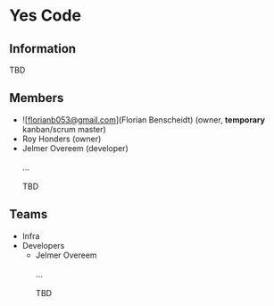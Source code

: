 # Yes Code

## Information
TBD

## Members
- ![florianb053@gmail.com](Florian Benscheidt) (owner, **temporary** kanban/scrum master)
- Roy Honders (owner)
- Jelmer Overeem (developer)
<br><br>
...
<br><br>
TBD

## Teams
- Infra
- Developers
  - Jelmer Overeem
<br><br>
...
<br><br>
TBD
